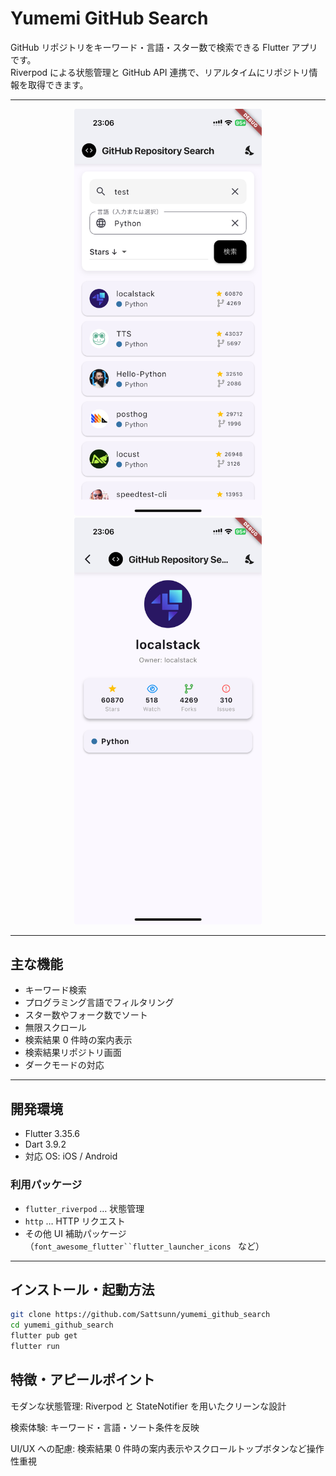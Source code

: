 # Yumemi GitHub Search

GitHub リポジトリをキーワード・言語・スター数で検索できる Flutter アプリです。  
Riverpod による状態管理と GitHub API 連携で、リアルタイムにリポジトリ情報を取得できます。

---

<p align="center">
  <img src="screenshots/home.jpeg" alt="検索画面" width="300">
  <img src="screenshots/detail.jpeg" alt="検索結果" width="300">
</p>

---

## 主な機能

- キーワード検索
- プログラミング言語でフィルタリング
- スター数やフォーク数でソート
- 無限スクロール
- 検索結果 0 件時の案内表示
- 検索結果リポジトリ画面
- ダークモードの対応

---

## 開発環境

- Flutter 3.35.6
- Dart 3.9.2
- 対応 OS: iOS / Android

### 利用パッケージ

- `flutter_riverpod` … 状態管理
- `http` … HTTP リクエスト
- その他 UI 補助パッケージ（` font_awesome_flutter``flutter_launcher_icons  ` など）

---

## インストール・起動方法

```bash
git clone https://github.com/Sattsunn/yumemi_github_search
cd yumemi_github_search
flutter pub get
flutter run
```

## 特徴・アピールポイント

モダンな状態管理: Riverpod と StateNotifier を用いたクリーンな設計

検索体験: キーワード・言語・ソート条件を反映

UI/UX への配慮: 検索結果 0 件時の案内表示やスクロールトップボタンなど操作性重視
